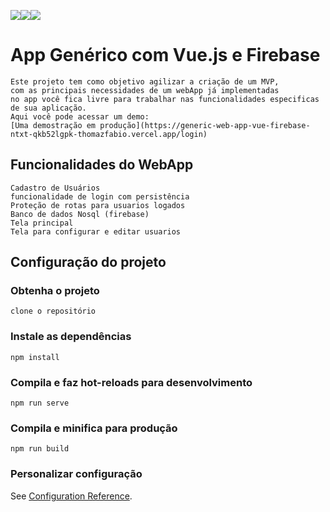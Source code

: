 ![ ](https://img.shields.io/badge/JavaScript-F7DF1E?style=for-the-badge&logo=javascript&logoColor=black
)![ ](https://img.shields.io/badge/Vue.js-35495E?style=for-the-badge&logo=vue.js&logoColor=4FC08D
)![ ](https://img.shields.io/badge/Firebase-F29D0C?style=for-the-badge&logo=firebase&logoColor=white
)

# App Genérico com Vue.js e Firebase
```
Este projeto tem como objetivo agilizar a criação de um MVP,
com as principais necessidades de um webApp já implementadas 
no app você fica livre para trabalhar nas funcionalidades especificas
de sua aplicação.
Aqui você pode acessar um demo: 
[Uma demostração em produção](https://generic-web-app-vue-firebase-ntxt-qkb52lgpk-thomazfabio.vercel.app/login)

```
## Funcionalidades do WebApp
```
Cadastro de Usuários
funcionalidade de login com persistência
Proteção de rotas para usuarios logados
Banco de dados Nosql (firebase)
Tela principal
Tela para configurar e editar usuarios
```
## Configuração do projeto

### Obtenha o projeto
```
clone o repositório
```
### Instale as dependências
```
npm install
```

### Compila e faz hot-reloads para desenvolvimento
```
npm run serve
```

### Compila e minifica para produção
```
npm run build
```

### Personalizar configuração
See [Configuration Reference](https://cli.vuejs.org/config/).

